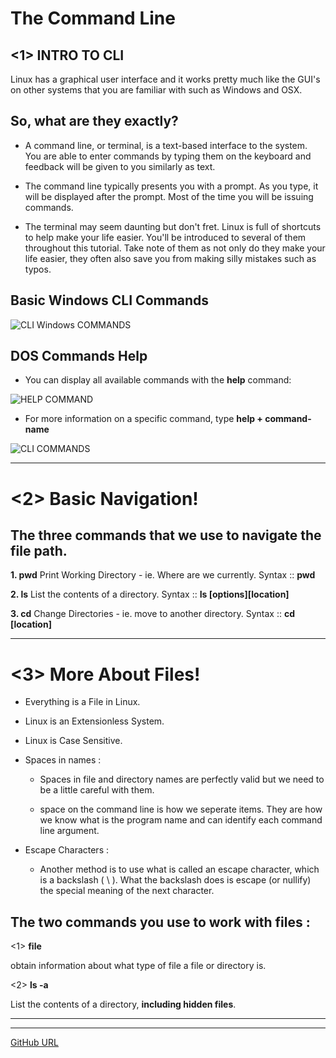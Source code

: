 # The Command Line
## <1>  INTRO TO CLI

Linux has a graphical user interface and it works pretty much like the GUI's on other systems that you are familiar with such as Windows and OSX.


## So, what are they exactly?
* 	A command line, or terminal, is a text-based interface to the system. You are able to enter commands by typing them on the keyboard and feedback will be given to you similarly as text.

* The command line typically presents you with a prompt. As you type, it will be displayed after the prompt. Most of the time you will be issuing commands.

* The terminal may seem daunting but don't fret. Linux is full of shortcuts to help make your life easier. You'll be introduced to several of them throughout this tutorial. Take note of them as not only do they make your life easier, they often also save you from making silly mistakes such as typos.


## Basic Windows CLI Commands
![CLI Windows COMMANDS](https://i.ibb.co/Jv5w47x/temp201.png)

## DOS Commands Help
-	You can display all available commands with the **help** command:

![HELP COMMAND](https://i.ibb.co/VCpy9hj/temp2012.png)

-	For more information on a specific command, type **help + command-name**

![CLI COMMANDS](https://i.ibb.co/YXfDmYj/temp2013.png)



---

# <2> Basic Navigation!  

## The three commands that we use to navigate the file path.

**1.	pwd**
Print Working Directory - ie. Where are we currently.
Syntax :: **pwd**

**2.	ls**
List the contents of a directory. 
Syntax :: **Is [options][location]**

**3.	cd**
Change Directories - ie. move to another directory.
Syntax :: **cd [location]**


---


# <3> More About Files!  
- Everything is a File in Linux.
- Linux is an Extensionless System.
- Linux is Case Sensitive.
- Spaces in names  :
    -	Spaces in file and directory names are perfectly valid but we need to be a little careful with them.

    -	space on the command line is how we seperate items. They are how we know what is the program name and can identify each command line argument.


 - Escape Characters :   
    -	Another method is to use what is called an escape character, which is a backslash ( \ ). What the backslash does is escape (or nullify) the special meaning of the next character.

## The two commands you use to work with files :

<1>	 **file**

obtain information about what type of file a file or directory is.

<2>	**ls -a**

List the contents of a directory, **including hidden files**.

---
---

[GitHub URL](https://github.com/masalha-96)
